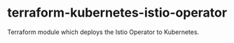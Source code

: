 # terraform-kubernetes-istio-operator

Terraform module which deploys the Istio Operator to Kubernetes.
